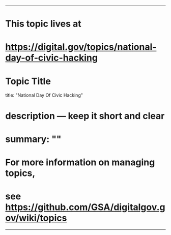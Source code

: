 
---
# This topic lives at
# https://digital.gov/topics/national-day-of-civic-hacking

# Topic Title
title: "National Day Of Civic Hacking"

# description — keep it short and clear
# summary: ""


# For more information on managing topics,
# see https://github.com/GSA/digitalgov.gov/wiki/topics
---